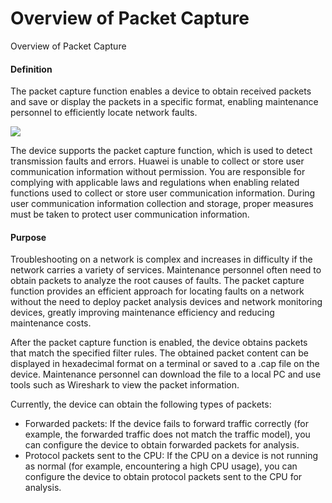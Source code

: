 Overview of Packet Capture
==========================

Overview of Packet Capture

#### Definition

The packet capture function enables a device to obtain received packets and save or display the packets in a specific format, enabling maintenance personnel to efficiently locate network faults.

![](public_sys-resources/note_3.0-en-us.png) 

The device supports the packet capture function, which is used to detect transmission faults and errors. Huawei is unable to collect or store user communication information without permission. You are responsible for complying with applicable laws and regulations when enabling related functions used to collect or store user communication information. During user communication information collection and storage, proper measures must be taken to protect user communication information.



#### Purpose

Troubleshooting on a network is complex and increases in difficulty if the network carries a variety of services. Maintenance personnel often need to obtain packets to analyze the root causes of faults. The packet capture function provides an efficient approach for locating faults on a network without the need to deploy packet analysis devices and network monitoring devices, greatly improving maintenance efficiency and reducing maintenance costs.

After the packet capture function is enabled, the device obtains packets that match the specified filter rules. The obtained packet content can be displayed in hexadecimal format on a terminal or saved to a .cap file on the device. Maintenance personnel can download the file to a local PC and use tools such as Wireshark to view the packet information.

Currently, the device can obtain the following types of packets:

* Forwarded packets: If the device fails to forward traffic correctly (for example, the forwarded traffic does not match the traffic model), you can configure the device to obtain forwarded packets for analysis.
* Protocol packets sent to the CPU: If the CPU on a device is not running as normal (for example, encountering a high CPU usage), you can configure the device to obtain protocol packets sent to the CPU for analysis.